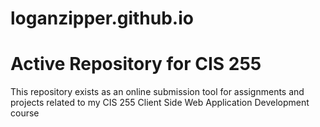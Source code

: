 # loganzipper.github.io

<h1>Active Repository for CIS 255</h2>

<p>This repository exists as an online submission tool for assignments and projects related to
my CIS 255 Client Side Web Application Development course</p>
